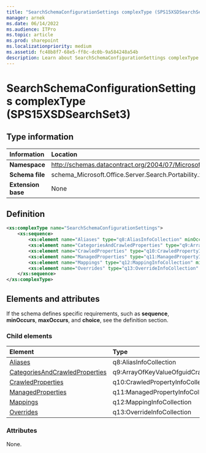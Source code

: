 ```yaml
---
title: "SearchSchemaConfigurationSettings complexType (SPS15XSDSearchSet3)"
manager: arnek
ms.date: 06/14/2022
ms.audience: ITPro
ms.topic: article
ms.prod: sharepoint
ms.localizationpriority: medium
ms.assetid: fc48b8f7-68e5-ff8c-dc0b-9a584248a54b
description: Learn about SearchSchemaConfigurationSettings complexType (SPS15XSDSearchSet3).
---
```


# SearchSchemaConfigurationSettings complexType (SPS15XSDSearchSet3)

 
  
## Type information

|Information|Location|
|:-----|:-----|
|**Namespace** |http://schemas.datacontract.org/2004/07/Microsoft.Office.Server.Search.Portability  |
|**Schema file**  |schema_Microsoft.Office.Server.Search.Portability.xsd   |
|**Extension base**  |None  |
   
## Definition

```XML
<xs:complexType name="SearchSchemaConfigurationSettings">
    <xs:sequence>
        <xs:element name="Aliases" type="q8:AliasInfoCollection" minOccurs="0"></xs:element>
        <xs:element name="CategoriesAndCrawledProperties" type="q9:ArrayOfKeyValueOfguidCrawledPropertyInfoCollectionaSYUqUE_P" minOccurs="0"></xs:element>
        <xs:element name="CrawledProperties" type="q10:CrawledPropertyInfoCollection" minOccurs="0"></xs:element>
        <xs:element name="ManagedProperties" type="q11:ManagedPropertyInfoCollection" minOccurs="0"></xs:element>
        <xs:element name="Mappings" type="q12:MappingInfoCollection" minOccurs="0"></xs:element>
        <xs:element name="Overrides" type="q13:OverrideInfoCollection" minOccurs="0"></xs:element>
    </xs:sequence>
</xs:complexType>

```

## Elements and attributes

If the schema defines specific requirements, such as **sequence**, **minOccurs**, **maxOccurs**, and **choice**, see the definition section. 
  
### Child elements

|**Element**|**Type**|**Description**|
|:-----|:-----|:-----|
|[Aliases](aliases-element-searchschemaconfigurationsettings-complextypesps15xsdsearchset3.md) <br/> |q8:AliasInfoCollection  <br/> ||
|[CategoriesAndCrawledProperties](categoriesandcrawledproperties-element-searchschemaconfigurationsettings-complex.md) <br/> |q9:ArrayOfKeyValueOfguidCrawledPropertyInfoCollectionaSYUqUE_P  <br/> ||
|[CrawledProperties](crawledproperties-element-searchschemaconfigurationsettings-complextypesps15xsds.md) <br/> |q10:CrawledPropertyInfoCollection  <br/> ||
|[ManagedProperties](managedproperties-element-searchschemaconfigurationsettings-complextypesps15xsds.md) <br/> |q11:ManagedPropertyInfoCollection  <br/> ||
|[Mappings](mappings-element-searchschemaconfigurationsettings-complextypesps15xsdsearchset3.md) <br/> |q12:MappingInfoCollection  <br/> ||
|[Overrides](overrides-element-searchschemaconfigurationsettings-complextypesps15xsdsearchset.md) <br/> |q13:OverrideInfoCollection  <br/> ||
   
### Attributes

None.
  

